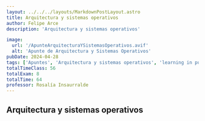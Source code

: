 ```yaml
---
layout: ../../../layouts/MarkdownPostLayout.astro
title: Arquitectura y sistemas operativos
author: Felipe Arce
description: 'Arquitectura y sistemas operativos'

image:
  url: '/ApunteArquitecturaYSistemasOperativos.avif'
  alt: 'Apunte de Arquitectura y Sistemas Operativos'
pubDate: 2024-04-28
tags: ['Apuntes', 'Arquitectura y sistemas operativos', 'learning in public']
totalTimeClass: 56
totalExam: 8
totalTime: 64
professor: Rosalía Insaurralde 
---
```


## Arquitectura y sistemas operativos
